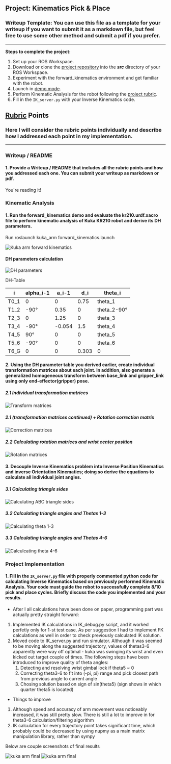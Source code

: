 ## Project: Kinematics Pick & Place
### Writeup Template: You can use this file as a template for your writeup if you want to submit it as a markdown file, but feel free to use some other method and submit a pdf if you prefer.

---


**Steps to complete the project:**  


1. Set up your ROS Workspace.
2. Download or clone the [project repository](https://github.com/udacity/RoboND-Kinematics-Project) into the ***src*** directory of your ROS Workspace.  
3. Experiment with the forward_kinematics environment and get familiar with the robot.
4. Launch in [demo mode](https://classroom.udacity.com/nanodegrees/nd209/parts/7b2fd2d7-e181-401e-977a-6158c77bf816/modules/8855de3f-2897-46c3-a805-628b5ecf045b/lessons/91d017b1-4493-4522-ad52-04a74a01094c/concepts/ae64bb91-e8c4-44c9-adbe-798e8f688193).
5. Perform Kinematic Analysis for the robot following the [project rubric](https://review.udacity.com/#!/rubrics/972/view).
6. Fill in the `IK_server.py` with your Inverse Kinematics code. 


[//]: # (Image References)

[image1]: ./misc_images/misc1.png
[image2]: ./misc_images/misc3.png
[image3]: ./misc_images/misc2.png

[DH_parameters]: ./misc_images/DH_parameters.jpg
[triangle_sides]: ./misc_images/triangle_sides.jpg
[thetas1-3]: ./misc_images/thetas1-3.jpg
[thetas4-6]: ./misc_images/thetas4-6.jpg
[transform_matrices]: ./misc_images/transform_matrices.jpg
[rotation_matrices]: ./misc_images/rotation_matrices.jpg
[correction_matrix]: ./misc_images/correction_matrix.jpg
[kuka_arm0]: ./misc_images/kuka_arm0.jpg
[kuka_arm1]: ./misc_images/kuka_arm.jpg
[kuka_arm_fk]: ./misc_images/kuka_arm_fk.jpg

## [Rubric](https://review.udacity.com/#!/rubrics/972/view) Points
### Here I will consider the rubric points individually and describe how I addressed each point in my implementation.  

---
### Writeup / README

#### 1. Provide a Writeup / README that includes all the rubric points and how you addressed each one.  You can submit your writeup as markdown or pdf.  

You're reading it!

### Kinematic Analysis
#### 1. Run the forward_kinematics demo and evaluate the kr210.urdf.xacro file to perform kinematic analysis of Kuka KR210 robot and derive its DH parameters.

Run roslaunch kuka_arm forward_kinematics.launch

![Kuka arm forward kinematics][kuka_arm_fk]

#### DH parameters calculation


![DH parameters][DH_parameters]

DH-Table

i | alpha_i-1 | a_i-1 | d_i | theta_i
--- | --- | --- | --- | ---
T0_1 | 0 | 0 | 0.75 | theta_1
T1_2 | -90° | 0.35 | 0 | theta_2-90°
T2_3 | 0 | 1.25 | 0 | theta_3
T3_4 | -90° | -0.054 | 1.5 | theta_4
T4_5 | 90° | 0 | 0 | theta_5
T5_6 | -90° | 0 | 0 | theta_6
T6_G | 0 | 0 | 0.303 | 0


#### 2. Using the DH parameter table you derived earlier, create individual transformation matrices about each joint. In addition, also generate a generalized homogeneous transform between base_link and gripper_link using only end-effector(gripper) pose.

##### 2.1 Individual transformation matrices

![Transform matrices][transform_matrices]

##### 2.1 (transformation matrices continued) + Rotation correction matrix

![Correction matrices][correction_matrix]


##### 2.2 Calculating rotation matrices and wrist center position

![Rotation matrices][rotation_matrices]



#### 3. Decouple Inverse Kinematics problem into Inverse Position Kinematics and inverse Orientation Kinematics; doing so derive the equations to calculate all individual joint angles.
 

##### 3.1 Calculating triangle sides

![Calculating ABC triangle sides][triangle_sides]

##### 3.2 Calculating triangle angles and Thetas 1-3

![Calculating theta 1-3][thetas1-3]

##### 3.3 Calculating triangle angles and Thetas 4-6

![Calculcating theta 4-6][thetas4-6]

### Project Implementation

#### 1. Fill in the `IK_server.py` file with properly commented python code for calculating Inverse Kinematics based on previously performed Kinematic Analysis. Your code must guide the robot to successfully complete 8/10 pick and place cycles. Briefly discuss the code you implemented and your results. 


*  After I all calculations have been done on paper, programming part was actually pretty straight forward:
1. Implemented IK calculations in IK_debug.py script, and it worked perfetly only for 1-st test case. As per suggestion I had to implement FK calculations as well in order to check previously calculated IK solution.
2. Moved code to IK_server.py and run simulator. Although it was seemed to be moving along the suggested trajectory, values of thetas3-6 apparently were way off optimal - kuka was swinging its wrist and even kicked out target couple of times. The following steps have been introduced to improve quality of theta angles:
    1. Detecting and resolving wrist gimbal lock if theta5 ~ 0
    2. Correcting theta3-6 to fit into (-pi, pi) range and pick closest path from previous angle to current angle
    3. Chosing solution based on sign of sin(theta5)  (sign shows in which quarter theta5 is located)

* Things to improve

1. Although speed and accuracy of arm movement was noticeably increased, it was still pretty slow. There is still a lot to improve in for theta3-6 calculation/filtering algorithm
2. IK calculation for every trajectory point takes significant time, which probably could be decreased by using nupmy as a main matrix manipulation library, rather than sympy

Below are couple screenshots of final results

![kuka arm final][kuka_arm0]
![kuka arm final][kuka_arm1]



